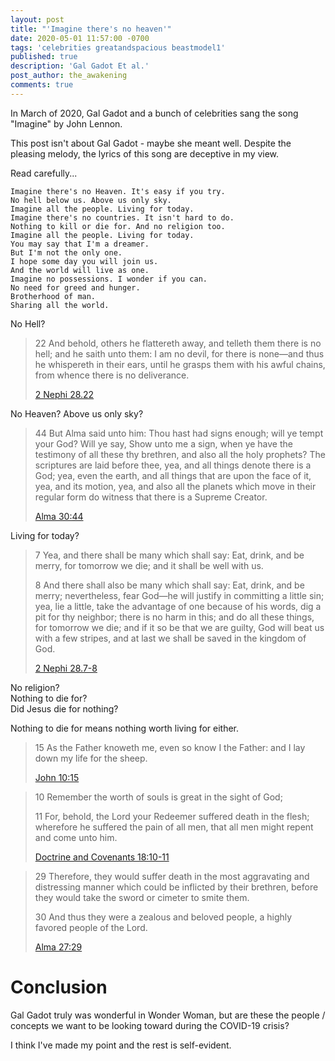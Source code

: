 ```yaml
---
layout: post
title: "'Imagine there's no heaven'"
date: 2020-05-01 11:57:00 -0700
tags: 'celebrities greatandspacious beastmodel1'
published: true
description: 'Gal Gadot Et al.'
post_author: the_awakening
comments: true
---
```


In March of 2020, Gal Gadot and a bunch of celebrities sang the song "Imagine" by John Lennon.

This post isn't about Gal Gadot - maybe she meant well. Despite the pleasing melody, the lyrics of this song are deceptive in my view.

Read carefully...

```
Imagine there's no Heaven. It's easy if you try.
No hell below us. Above us only sky.
Imagine all the people. Living for today.
Imagine there's no countries. It isn't hard to do.
Nothing to kill or die for. And no religion too.
Imagine all the people. Living for today.
You may say that I'm a dreamer.
But I'm not the only one.
I hope some day you will join us.
And the world will live as one.
Imagine no possessions. I wonder if you can.
No need for greed and hunger.
Brotherhood of man.
Sharing all the world.
```

<div class="b cb5">
	No Hell?
</div>

> 22 And behold, others he flattereth away, and telleth them there is no hell; and he saith unto them: I am no devil, for there is none—and thus he whispereth in their ears, until he grasps them with his awful chains, from whence there is no deliverance.
> 
> [2 Nephi 28.22](https://www.churchofjesuschrist.org/study/scriptures/bofm/2-ne/28.22?lang=eng#p22)

<div class="b cb4">
	No Heaven? Above us only sky?
</div>

> 44 But Alma said unto him: Thou hast had signs enough; will ye tempt your God? Will ye say, Show unto me a sign, when ye have the testimony of all these thy brethren, and also all the holy prophets? The scriptures are laid before thee, yea, and all things denote there is a God; yea, even the earth, and all things that are upon the face of it, yea, and its motion, yea, and also all the planets which move in their regular form do witness that there is a Supreme Creator.
> 
> [Alma 30:44](https://www.churchofjesuschrist.org/study/scriptures/bofm/alma/30.44?lang=eng#44)

<div class="b cb4">
	Living for today?
</div>

> 7 Yea, and there shall be many which shall say: Eat, drink, and be merry, for tomorrow we die; and it shall be well with us.
> 
> 8 And there shall also be many which shall say: Eat, drink, and be merry; nevertheless, fear God—he will justify in committing a little sin; yea, lie a little, take the advantage of one because of his words, dig a pit for thy neighbor; there is no harm in this; and do all these things, for tomorrow we die; and if it so be that we are guilty, God will beat us with a few stripes, and at last we shall be saved in the kingdom of God.
> 
> [2 Nephi 28.7-8](https://www.churchofjesuschrist.org/study/scriptures/bofm/2-ne/28.7-8?lang=eng#6)

<div class="b cb3">
	No religion?
	<br>
	Nothing to die for?
	<br>
	Did Jesus die for nothing?
</div>

Nothing to die for means nothing worth living for either.

> 15 As the Father knoweth me, even so know I the Father: and I lay down my life for the sheep.
> 
> [John 10:15](https://www.churchofjesuschrist.org/study/scriptures/nt/john/10.15?lang=eng#14)

> 10 Remember the worth of souls is great in the sight of God;
> 
> 11 For, behold, the Lord your Redeemer suffered death in the flesh; wherefore he suffered the pain of all men, that all men might repent and come unto him.
> 
> [Doctrine and Covenants 18:10-11](https://www.churchofjesuschrist.org/study/scriptures/dc-testament/dc/18.10-11?lang=eng#9)

> 29 Therefore, they would suffer death in the most aggravating and distressing manner which could be inflicted by their brethren, before they would take the sword or cimeter to smite them.
> 
> 30 And thus they were a zealous and beloved people, a highly favored people of the Lord.
> 
> [Alma 27:29](https://www.churchofjesuschrist.org/study/scriptures/bofm/alma/27.29?lang=eng&clang=eng#p29)

# Conclusion

Gal Gadot truly was wonderful in Wonder Woman, but are these the people / concepts we want to be looking toward during the COVID-19 crisis?

I think I've made my point and the rest is self-evident.